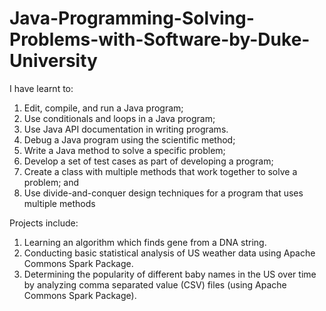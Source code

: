 # Java-Programming-Solving-Problems-with-Software-by-Duke-University

I have learnt to:

1. Edit, compile, and run a Java program;
2. Use conditionals and loops in a Java program;
3. Use Java API documentation in writing programs. 
4. Debug a Java program using the scientific method;
5. Write a Java method to solve a specific problem;
6. Develop a set of test cases as part of developing a program;
7. Create a class with multiple methods that work together to solve a problem; and
8. Use divide-and-conquer design techniques for a program that uses multiple methods

Projects include: 

1. Learning an algorithm which finds gene from a DNA string.
2. Conducting basic statistical analysis of US weather data using Apache Commons Spark Package.
3. Determining the popularity of different baby names in the US over time by analyzing comma separated value (CSV) files (using Apache Commons Spark Package).
